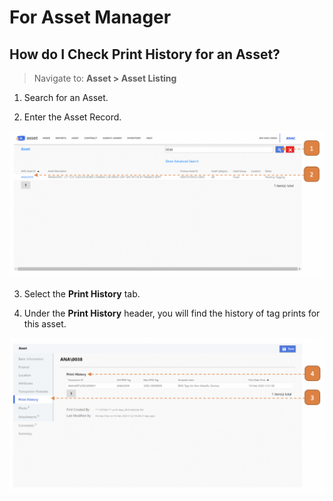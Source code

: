 # For Asset Manager

## How do I Check Print History for an Asset?

> Navigate to: **Asset > Asset Listing**

1. Search for an Asset.

2. Enter the Asset Record.

![](images/AssetRetagFAM.png "AssetRetagFAM")

3. Select the **Print History** tab.

4. Under the **Print History** header, you will find the history of tag prints for this asset.

![](images/AssetRetagFAM2.png "AssetRetagFAM2")